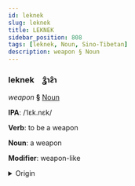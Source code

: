 ```yaml
---
id: leknek
slug: leknek
title: LEKNEK
sidebar_position: 808
tags: [leknek, Noun, Sino-Tibetan]
description: weapon § Noun
---
```


### leknek&emsp;<span kind="abugida">ʓ̑ɿƨ̑ɿ</span>

*weapon* **§** [Noun](../../tags/Noun)

**IPA**: /ˈlɛk.nɛk/

**Verb**: to be a weapon

**Noun**: a weapon

**Modifier**: weapon-like

<details>
    <summary>Origin</summary>
    Burmese လက်နက် laknak /lɛʔnɛʔ/<br/>
    <em>Sino-Tibetan Language Family</em>
</details>